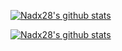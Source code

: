 

[![Nadx28's github stats](https://github-readme-stats.vercel.app/api?username=Nadx28&count_private=true&show_icons=true)](https://github.com/Nadx28/github-readme-stats)

[![Nadx28's github stats](https://github-readme-stats.vercel.app/api?username=Nadx28&count_private=true&show_icons=true&theme=radical)](https://github.com/Nadx28/github-readme-stats)



